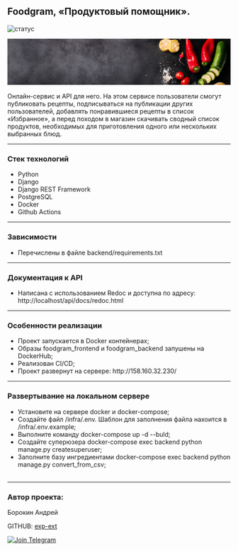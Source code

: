 <h2>Foodgram, &laquo;Продуктовый помощник&raquo;.</h2>

![статус](https://github.com/exp-ext/yamdb_final/actions/workflows/yamdb_workflow.yml/badge.svg?event=push)

<p align="center">
<img src="https://github.com/exp-ext/foodgram-project-react/blob/master/backend/static/img/top-banner.jpg?raw=true" width="1200">
</p>
<p>Онлайн-сервис и API для него. На этом сервисе пользователи смогут публиковать рецепты, подписываться на публикации других пользователей, добавлять понравившиеся рецепты в список &laquo;Избранное&raquo;, а перед походом в магазин скачивать сводный список продуктов, необходимых для приготовления одного или нескольких выбранных блюд.</p>
<hr />
<h3>Стек технологий</h3>
<ul>
<li>Python</li>
<li>Django</li>
<li>Django REST Framework</li>
<li>PostgreSQL</li>
<li>Docker</li>
<li>Github Actions</li>
</ul>
<hr />
<h3>Зависимости</h3>
<ul>
<li>Перечислены в файле backend/requirements.txt</li>
</ul>
<hr />
<h3>Документация к API</h3>
<ul>
<li>Написана с использованием Redoc и доступна по адресу: http://localhost/api/docs/redoc.html </li>
</ul>
<hr />
<h3>Особенности реализации</h3>
<ul>
<li>Проект запускается в Docker контейнерах;</li>
<li>Образы foodgram_frontend и foodgram_backend запушены на DockerHub;</li>
<li>Реализован CI/CD;</li>
<li>Проект развернут на сервере: http://158.160.32.230/ </li>
</ul>
<hr />
<h3>Развертывание на локальном сервере</h3>
<ul>
<li>Установите на сервере docker и docker-compose;</li>
<li>Создайте файл /infra/.env. Шаблон для заполнения файла нахоится в /infra/.env.example;</li>
<li>Выполните команду docker-compose up -d --buld;</li>
<li>Создайте суперюзера docker-compose exec backend python manage.py createsuperuser;</li>
<li>Заполните базу ингредиентами docker-compose exec backend python manage.py convert_from_csv;<br /><br /></li>
</ul>
<hr />
<h3>Автор проекта:</h3>
<p>Борокин Андрей</p>

GITHUB: [exp-ext](https://github.com/exp-ext)

[![Join Telegram](https://img.shields.io/badge/My%20Telegram-Join-blue)](https://t.me/Borokin)
